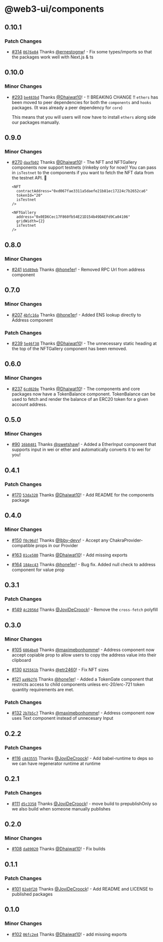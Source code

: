 # @web3-ui/components

## 0.10.1

### Patch Changes

- [#314](https://github.com/Developer-DAO/web3-ui/pull/314) [`0676e04`](https://github.com/Developer-DAO/web3-ui/commit/0676e044f600db04ab01540aa4fb4e3ce011e91d) Thanks [@ernestognw](https://github.com/ernestognw)! - Fix some types/imports so that the packages work well with Next.js & ts

## 0.10.0

### Minor Changes

- [#293](https://github.com/Developer-DAO/web3-ui/pull/293) [`be483bd`](https://github.com/Developer-DAO/web3-ui/commit/be483bd66022466578ed8ab7782db04b04c1b6c3) Thanks [@Dhaiwat10](https://github.com/Dhaiwat10)! - !! BREAKING CHANGE !!
  `ethers` has been moved to peer dependencies for both the `components` and `hooks` packages. (It was already a peer dependency for `core`)

  This means that you will users will now have to install `ethers` along side our packages manually.

## 0.9.0

### Minor Changes

- [#270](https://github.com/Developer-DAO/web3-ui/pull/270) [`daafb02`](https://github.com/Developer-DAO/web3-ui/commit/daafb02dc9a00374fa28b139c0da2423ccb985fc) Thanks [@Dhaiwat10](https://github.com/Dhaiwat10)! - The NFT and NFTGallery components now support testnets (rinkeby only for now)! You can pass in `isTestnet` to the components if you want to fetch the NFT data from the testnet API. 🎉

  ```tsx
  <NFT
    contractAddress="0xd067fae3311a5daefe21b81ec17224c7b2652ca6"
    tokenId="20"
    isTestnet
  />

  <NFTGallery
    address="0x0ED6Cec17F860fb54E21D154b49DAEFd9Ca04106"
    gridWidth={2}
    isTestnet
  />
  ```

## 0.8.0

### Minor Changes

- [#241](https://github.com/Developer-DAO/web3-ui/pull/241) [`b5d89eb`](https://github.com/Developer-DAO/web3-ui/commit/b5d89eb1a24b81b45c3f49034213f87eb1ad3ce8) Thanks [@hone1er](https://github.com/hone1er)! - Removed RPC Url from address component

## 0.7.0

### Minor Changes

- [#207](https://github.com/Developer-DAO/web3-ui/pull/207) [`4bfc16a`](https://github.com/Developer-DAO/web3-ui/commit/4bfc16afc6c47781acdc69d103d0cb1ae7888ac5) Thanks [@hone1er](https://github.com/hone1er)! - Added ENS lookup directly to Address component

### Patch Changes

- [#239](https://github.com/Developer-DAO/web3-ui/pull/239) [`5e46f38`](https://github.com/Developer-DAO/web3-ui/commit/5e46f384589defc6c5034ef857370bf45bb0991a) Thanks [@Dhaiwat10](https://github.com/Dhaiwat10)! - The unnecessary static heading at the top of the NFTGallery component has been removed.

## 0.6.0

### Minor Changes

- [#237](https://github.com/Developer-DAO/web3-ui/pull/237) [`6cd020e`](https://github.com/Developer-DAO/web3-ui/commit/6cd020ea5f8d492cdad178a8bc4544b8b8ab1335) Thanks [@Dhaiwat10](https://github.com/Dhaiwat10)! - The components and core packages now have a TokenBalance component. TokenBalance can be used to fetch and render the balance of an ERC20 token for a given account address.

## 0.5.0

### Minor Changes

- [#90](https://github.com/Developer-DAO/web3-ui/pull/90) [`16b8481`](https://github.com/Developer-DAO/web3-ui/commit/16b8481995f3f934f94305fbae5f3a6370e4fb20) Thanks [@swetshaw](https://github.com/swetshaw)! - Added a EtherInput component that supports input in wei or ether and automatically converts it to wei for you!

## 0.4.1

### Patch Changes

- [#170](https://github.com/Developer-DAO/web3-ui/pull/170) [`53da320`](https://github.com/Developer-DAO/web3-ui/commit/53da320bdaeb28ac4b82152b7c289f7aa9d7b695) Thanks [@Dhaiwat10](https://github.com/Dhaiwat10)! - Add README for the components package

## 0.4.0

### Minor Changes

- [#150](https://github.com/Developer-DAO/web3-ui/pull/150) [`f0c96df`](https://github.com/Developer-DAO/web3-ui/commit/f0c96df7468fbe0993b8e90979407c27ba7a22bd) Thanks [@Ibby-devv](https://github.com/Ibby-devv)! - Accept any ChakraProvider-compatible props in our Provider

* [#163](https://github.com/Developer-DAO/web3-ui/pull/163) [`01ce580`](https://github.com/Developer-DAO/web3-ui/commit/01ce5809debb2284545620861d11893e4f9675f0) Thanks [@Dhaiwat10](https://github.com/Dhaiwat10)! - Add missing exports

- [#164](https://github.com/Developer-DAO/web3-ui/pull/164) [`184ec43`](https://github.com/Developer-DAO/web3-ui/commit/184ec43e0542a0057f7847a9c696eb0479f96438) Thanks [@hone1er](https://github.com/hone1er)! - Bug fix. Added null check to address component for value prop

## 0.3.1

### Patch Changes

- [#149](https://github.com/Developer-DAO/web3-ui/pull/149) [`4c2056d`](https://github.com/Developer-DAO/web3-ui/commit/4c2056d9c8b2c1eebdd7135a5581447941a65ad8) Thanks [@JoviDeCroock](https://github.com/JoviDeCroock)! - Remove the `cross-fetch` polyfill

## 0.3.0

### Minor Changes

- [#105](https://github.com/Developer-DAO/web3-ui/pull/105) [`6064be0`](https://github.com/Developer-DAO/web3-ui/commit/6064be033150ccd4df52c913a3d55ce2c63c262b) Thanks [@maximebonhomme](https://github.com/maximebonhomme)! - Address component now accept copiable prop to allow users to copy the address value into their clipboard

* [#130](https://github.com/Developer-DAO/web3-ui/pull/130) [`825561b`](https://github.com/Developer-DAO/web3-ui/commit/825561bd2ea2abc541fe7bde59446ddea3aae49d) Thanks [@etr2460](https://github.com/etr2460)! - Fix NFT sizes

- [#121](https://github.com/Developer-DAO/web3-ui/pull/121) [`aa9b2f6`](https://github.com/Developer-DAO/web3-ui/commit/aa9b2f6cccdcda1d443bacb306d0a83398a19368) Thanks [@hone1er](https://github.com/hone1er)! - Added a TokenGate component that restricts access to child components unless erc-20/erc-721 token quantity requirements are met.

### Patch Changes

- [#132](https://github.com/Developer-DAO/web3-ui/pull/132) [`2b7b5c7`](https://github.com/Developer-DAO/web3-ui/commit/2b7b5c7295e5fb389740a9f4fab4e3fcea7e5e7d) Thanks [@maximebonhomme](https://github.com/maximebonhomme)! - Address component now uses Text component instead of unnecesary Input

## 0.2.2

### Patch Changes

- [#116](https://github.com/Developer-DAO/web3-ui/pull/116) [`c843555`](https://github.com/Developer-DAO/web3-ui/commit/c843555369f56c01653f0486e54a31a382353ed4) Thanks [@JoviDeCroock](https://github.com/JoviDeCroock)! - Add babel-runtime to deps so we can have regenerator runtime at runtime

## 0.2.1

### Patch Changes

- [#111](https://github.com/Developer-DAO/web3-ui/pull/111) [`d5c3358`](https://github.com/Developer-DAO/web3-ui/commit/d5c3358e0a487359619c4fe234d573b0940b34a8) Thanks [@JoviDeCroock](https://github.com/JoviDeCroock)! - move build to prepublishOnly so we also build when someone manually publishes

## 0.2.0

### Minor Changes

- [#108](https://github.com/Developer-DAO/web3-ui/pull/108) [`da89020`](https://github.com/Developer-DAO/web3-ui/commit/da89020b0ccf5bfc170bbdede25d2bb379c376ba) Thanks [@Dhaiwat10](https://github.com/Dhaiwat10)! - Fix builds

## 0.1.1

### Patch Changes

- [#101](https://github.com/Developer-DAO/web3-ui/pull/101) [`02e0f20`](https://github.com/Developer-DAO/web3-ui/commit/02e0f202d0682f8af502c63b5c2ec73a6518205e) Thanks [@JoviDeCroock](https://github.com/JoviDeCroock)! - Add README and LICENSE to published packages

## 0.1.0

### Minor Changes

- [#102](https://github.com/Developer-DAO/web3-ui/pull/102) [`06fc2e4`](https://github.com/Developer-DAO/web3-ui/commit/06fc2e4f9a7934bde04d001f39685f0560205107) Thanks [@Dhaiwat10](https://github.com/Dhaiwat10)! - add missing exports
